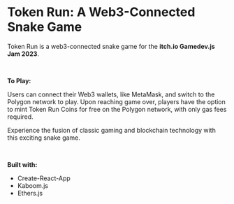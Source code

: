 <h1><strong></strong>Token Run: A Web3-Connected Snake Game</h1>
<p><strong></strong>Token Run is a web3-connected snake game for the <strong>itch.io Gamedev.js Jam 2023</strong>.</p>
<p><strong><br></strong></p><p><strong>To Play:</strong></p>
<p><strong></strong>Users can connect their Web3 wallets, like MetaMask, and switch to the Polygon network to play.
    Upon reaching game over, players have the option to mint Token Run Coins for free on the Polygon network, with only gas fees required.</p><p>Experience the fusion of classic gaming and blockchain technology with this exciting snake game.</p><p><strong><br></strong></p><p><strong>Built with:</strong>
</p>
<ul><li>Create-React-App
</li><li>Kaboom.js
</li><li>Ethers.js
</li></ul><p><br></p>
